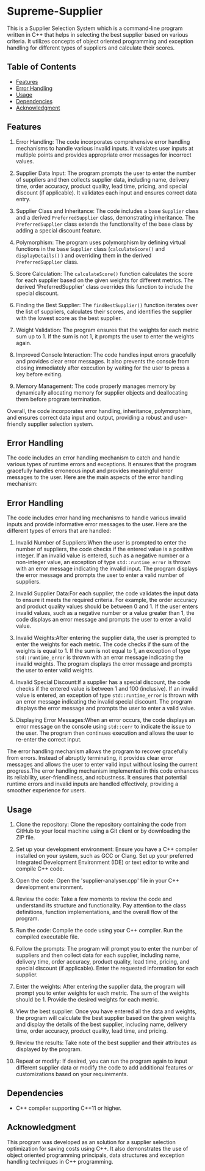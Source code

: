 # Supreme-Supplier

This is a Supplier Selection System which is a command-line program written in C++ that helps in selecting the best supplier based on various criteria. It utilizes concepts of object oriented programming and exception handling for different types of suppliers and calculate their scores.

## Table of Contents
- [Features](#features)
- [Error Handling](#error-handling)
- [Usage](#usage)
- [Dependencies](#dependencies)
- [Acknowledgment](#acknowledgment)

## Features

1. Error Handling: The code incorporates comprehensive error handling mechanisms to handle various invalid inputs. It validates user inputs at multiple points and provides appropriate error messages for incorrect values.

2. Supplier Data Input: The program prompts the user to enter the number of suppliers and then collects supplier data, including name, delivery time, order accuracy, product quality, lead time, pricing, and special discount (if applicable). It validates each input and ensures correct data entry.

3. Supplier Class and Inheritance: The code includes a base `Supplier` class and a derived `PreferredSupplier` class, demonstrating inheritance. The `PreferredSupplier` class extends the functionality of the base class by adding a special discount feature.

4. Polymorphism: The program uses polymorphism by defining virtual functions in the base `Supplier` class (`calculateScore()` and `displayDetails()` ) and overriding them in the derived `PreferredSupplier` class.

5. Score Calculation: The `calculateScore()` function calculates the score for each supplier based on the given weights for different metrics. The derived 'PreferredSupplier' class overrides this function to include the special discount.

6. Finding the Best Supplier: The `findBestSupplier()` function iterates over the list of suppliers, calculates their scores, and identifies the supplier with the lowest score as the best supplier.

7. Weight Validation: The program ensures that the weights for each metric sum up to 1. If the sum is not 1, it prompts the user to enter the weights again.

8. Improved Console Interaction: The code handles input errors gracefully and provides clear error messages. It also prevents the console from closing immediately after execution by waiting for the user to press a key before exiting.

9. Memory Management: The code properly manages memory by dynamically allocating memory for supplier objects and deallocating them before program termination.

Overall, the code incorporates error handling, inheritance, polymorphism, and ensures correct data input and output, providing a robust and user-friendly supplier selection system.

## Error Handling 

The code includes an error handling mechanism to catch and handle various types of runtime errors and exceptions. It ensures that the program gracefully handles erroneous input and provides meaningful error messages to the user. Here are the main aspects of the error handling mechanism:

## Error Handling

The code includes error handling mechanisms to handle various invalid inputs and provide informative error messages to the user. Here are the different types of errors that are handled:

1. Invalid Number of Suppliers:When the user is prompted to enter the number of suppliers, the code checks if the entered value is a positive integer. If an invalid value is entered, such as a negative number or a non-integer value, an exception of type `std::runtime_error` is thrown with an error message indicating the invalid input. The program displays the error message and prompts the user to enter a valid number of suppliers.

2. Invalid Supplier Data:For each supplier, the code validates the input data to ensure it meets the required criteria. For example, the order accuracy and product quality values should be between 0 and 1. If the user enters invalid values, such as a negative number or a value greater than 1, the code displays an error message and prompts the user to enter a valid value.

3. Invalid Weights:After entering the supplier data, the user is prompted to enter the weights for each metric. The code checks if the sum of the weights is equal to 1. If the sum is not equal to 1, an exception of type `std::runtime_error` is thrown with an error message indicating the invalid weights. The program displays the error message and prompts the user to enter valid weights.

4. Invalid Special Discount:If a supplier has a special discount, the code checks if the entered value is between 1 and 100 (inclusive). If an invalid value is entered, an exception of type `std::runtime_error` is thrown with an error message indicating the invalid special discount. The program displays the error message and prompts the user to enter a valid value.

5. Displaying Error Messages:When an error occurs, the code displays an error message on the console using `std::cerr` to indicate the issue to the user. The program then continues execution and allows the user to re-enter the correct input.

The error handling mechanism allows the program to recover gracefully from errors. Instead of abruptly terminating, it provides clear error messages and allows the user to enter valid input without losing the current progress.The error handling mechanism implemented in this code enhances its reliability, user-friendliness, and robustness. It ensures that potential runtime errors and invalid inputs are handled effectively, providing a smoother experience for users.

## Usage

1. Clone the repository: Clone the repository containing the code from GitHub to your local machine using a Git client or by downloading the ZIP file.

2. Set up your development environment: Ensure you have a C++ compiler installed on your system, such as GCC or Clang. Set up your preferred Integrated Development Environment (IDE) or text editor to write and compile C++ code.

3. Open the code: Open the 'supplier-analyser.cpp' file in your C++ development environment.

4. Review the code: Take a few moments to review the code and understand its structure and functionality. Pay attention to the class definitions, function implementations, and the overall flow of the program.

5. Run the code: Compile the code using your C++ compiler. Run the compiled executable file.

6. Follow the prompts: The program will prompt you to enter the number of suppliers and then collect data for each supplier, including name, delivery time, order accuracy, product quality, lead time, pricing, and special discount (if applicable). Enter the requested information for each supplier.

7. Enter the weights: After entering the supplier data, the program will prompt you to enter weights for each metric. The sum of the weights should be 1. Provide the desired weights for each metric.

8. View the best supplier: Once you have entered all the data and weights, the program will calculate the best supplier based on the given weights and display the details of the best supplier, including name, delivery time, order accuracy, product quality, lead time, and pricing.

9. Review the results: Take note of the best supplier and their attributes as displayed by the program.

10. Repeat or modify: If desired, you can run the program again to input different supplier data or modify the code to add additional features or customizations based on your requirements.


## Dependencies

- C++ compiler supporting C++11 or higher.

## Acknowledgment

This program was developed as an solution for a supplier selection optimization for saving costs using C++. It also demonstrates the use of object oriented programming principals, data structures and exception handling techniques in C++ programming.

